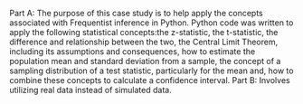 Part A: The purpose of this case study is to help apply the concepts associated with Frequentist inference in Python. Python code was written to apply the following statistical concepts:the z-statistic, the t-statistic, the difference and relationship between the two, the Central Limit Theorem, including its assumptions and consequences, how to estimate the population mean and standard deviation from a sample, the concept of a sampling distribution of a test statistic, particularly for the mean and, how to combine these concepts to calculate a confidence interval.
Part B: Involves utilizing real data instead of simulated data. 

